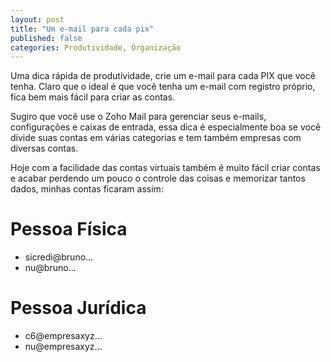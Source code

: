 ```yaml
---
layout: post
title: "Um e-mail para cada pix"
published: false
categories: Produtividade, Organização 
---
```


Uma dica rápida de produtividade, crie um e-mail para cada PIX que você tenha. Claro que o ideal é que você tenha um e-mail com registro próprio, fica bem mais fácil para criar as contas. 

Sugiro que você use o Zoho Mail para gerenciar seus e-mails, configurações e caixas de entrada, essa dica é especialmente boa se você divide suas contas em várias categorias e tem também empresas com diversas contas. 

Hoje com a facilidade das contas virtuais também é muito fácil criar contas e acabar perdendo um pouco o controle das coisas e memorizar tantos dados, minhas contas ficaram assim: 

# Pessoa Física
- sicredi@bruno...
- nu@bruno...

# Pessoa Jurídica 
- c6@empresaxyz...
- nu@empresaxyz...